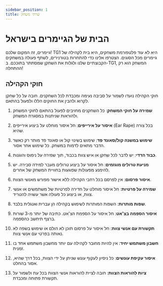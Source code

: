```yaml
---
sidebar_position: 1
title: שרתי משחק
---
```


# הבית של הגיימרים בישראל
גיימרים, זה המקום שלכם! TG1 היא לא עוד פלטפורמת משחקים, היא בית לקהילה של גיימרים מכל הסוגים. הצטרפו אלינו כדי להתחרות בטורנירים, לשתף פעולה במשחקים הקבוצתיים שלנו ולגלות את השחקן שמסתתר בתוככם. ב-TG1, המשחק הוא רק ההתחלה!

## חוקי הקהילה
חוקי הקהילה נועדו לשמור על סביבה נעימה ומכבדת לכל השחקנים. חובה על כל שחקן לקרוא ולהבין את החוקים הללו ולפעול בהתאם.

1. **שמירה על חוקי המשחק**: כל השחקנים מחויבים לפעול בהתאם לחוקי המשחק ולהוראות שניתנות במסגרת המשחק.

2. **איסור על אירייפים**: חל איסור מוחלט על ביצוע אירייפים (Ear Rape) בכל צורה שהיא.

3. **שימוש במשנה קול/סאונד פד**: שימוש בשינוי קול או סאונד פד מותר רק כאשר הדבר מתאים לדמות במשחק. כל שימוש אחר אסור.

4. **כבוד הדדי**: יש לדבר לכל שחקן או איש צוות בכבוד, תוך שמירה על נימוס והוגנות.

5. **מניעת טרולים מוגזמים**: חל איסור על ביצוע טרולים מעבר למידה סבירה. יש להימנע מפעולות שפוגעות בחוויית המשחק של אחרים.

6. **איסור פרסום**: אין לפרסם בכל רחבי הקהילה ללא אישור מפורש מאנשי הצוות.

7. **שמירה על פרטיות**: חל איסור מוחלט על חדירה לפרטיות של משתמשים או אנשי צוות, או ביצוע כל פעולה אשר עשויה להטריד.

8. **שפות מותרות**: השפות המותרות לשימוש בקהילה הן עברית ואנגלית בלבד.

9. **איסור הספמה בצ'אט**: חל איסור על הספמת הצ'אט. כתיבה של יותר מ-3 שורות ברצף תיחשב כהספמה.

10. **תקשורת עם אנשי צוות**: חל איסור על פרסום תוכן לא הולם או שימוש בשפה לא נאותה בפרטי עם אנשי צוות.

11. **חשבון משתמש יחיד**: אין להיות מחובר לקהילה עם יותר מחשבון משתמש אחד בו זמנית.

12. **איסור עקיפת עונשים**: כל ניסיון לעקוף עונש שניתן על ידי הצוות, בכל דרך שהיא, אסור בהחלט.

13. **ציות להוראות הצוות**: חובה לציית להוראות אנשי הצוות בכל עת ולשמור על תקשורת פתוחה ומכבדת.